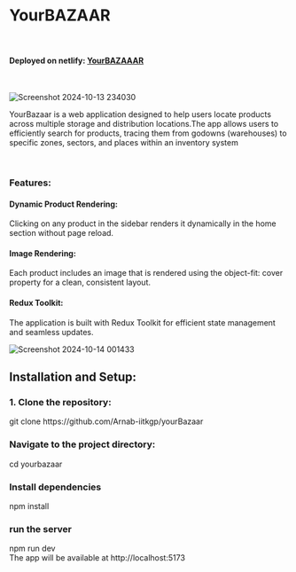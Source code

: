 <h1>YourBAZAAR</h1><br>
<h4>Deployed on netlify: <a href="https://yourbazaar.netlify.app/"> YourBAZAAAR<a/></h4>
  <br>
 

![Screenshot 2024-10-13 234030](https://github.com/user-attachments/assets/aec5ede1-db23-41b7-b8f4-ea8c80ee466c)



YourBazaar is a web application designed to help users locate products across multiple storage and distribution locations.The app allows users to efficiently search for products, tracing them from godowns (warehouses) to specific zones, sectors, and places within an inventory system

<br/><h3>Features:</h3>

<h4>Dynamic Product Rendering:</h4>Clicking on any product in the sidebar renders it dynamically in the home section without page reload.<br/>
<h4>Image Rendering:</h4> Each product includes an image that is rendered using the object-fit: cover property for a clean, consistent layout.<br/>
<h4>Redux Toolkit:</h4> The application is built with Redux Toolkit for efficient state management and seamless updates.
<br/>


![Screenshot 2024-10-14 001433](https://github.com/user-attachments/assets/cb34d91d-d8e8-4cb7-996f-a8fd31391afa)
<br/>
<h2>Installation and Setup:
</h2>
<h3>1. Clone the repository:</h3>
git clone https://github.com/Arnab-iitkgp/yourBazaar
<h3>Navigate to the project directory:</h3>
cd yourbazaar
<h3>Install dependencies</h3>
npm install
<h3>run the server</h3>
npm run dev
<br>
The app will be available at http://localhost:5173
<br>



